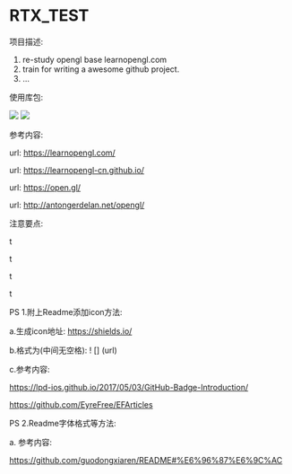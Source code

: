 # RTX_TEST

项目描述:

1. re-study opengl base learnopengl.com
2. train for writing a awesome github project.
3. ...

使用库包:


![](https://img.shields.io/badge/language-C%2B%2B-green.svg)
![](https://img.shields.io/badge/language-Opengl-redgreen.svg)


参考内容:

url: https://learnopengl.com/

url: https://learnopengl-cn.github.io/

url: https://open.gl/

url: http://antongerdelan.net/opengl/

注意要点:

t

t

t

t


PS 1.附上Readme添加icon方法:

a.生成icon地址: https://shields.io/

b.格式为(中间无空格):   ! [] (url)

c.参考内容: 

https://lpd-ios.github.io/2017/05/03/GitHub-Badge-Introduction/

https://github.com/EyreFree/EFArticles

PS 2.Readme字体格式等方法:

a. 参考内容:

https://github.com/guodongxiaren/README#%E6%96%87%E6%9C%AC
